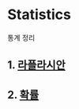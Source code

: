 # Statistics
통계 정리
## 1. [라플라시안](https://github.com/joesiheon496/statistics/blob/master/store/Laplacian.md)

## 2. [확률](https://github.com/joesiheon496/statistics/blob/master/%ED%99%95%EB%A5%A0/%ED%99%95%EB%A5%A0%20%EA%B0%9C%EC%9A%94.md)
